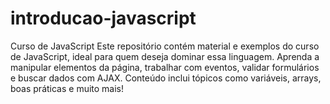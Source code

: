 # introducao-javascript
Curso de JavaScript  Este repositório contém material e exemplos do curso de JavaScript, ideal para quem deseja dominar essa linguagem. Aprenda a manipular elementos da página, trabalhar com eventos, validar formulários e buscar dados com AJAX. Conteúdo inclui tópicos como variáveis, arrays, boas práticas e muito mais!
